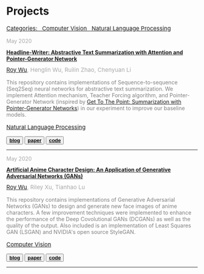 # Projects


<link rel="stylesheet" href="/projects.css">

<!-- {{< image width=100% src="/img/projects/headline-writer/featured-image.JPG" >}} -->

<p style="color:gray;font-size:15px;margin-bottom: 1.0em"><a href="/categories/">Categories:&nbsp;&nbsp;</a><i class="fa fa-folder-open fa-fw"></i><a href="/categories/computer-vision/">&nbsp;Computer Vision&nbsp;&nbsp;</a><i class="fa fa-folder-open fa-fw"></i><a href="/categories/natural-language-processing/">&nbsp;Natural Language Processing </a></p>

<p style="color:darkgray;font-size:14px;margin-bottom: -0.5em">May 2020</p>
<h4><a href="https://roynwu.github.io/headline-writer/" style="color: inherit;">Headline-Writer: Abstractive Text Summarization with Attention and Pointer-Generator Network</a></h4>
<p style="color:darkgray;font-size:15px;margin-top: -0.5em"><i class="fa fa-user-circle fa-fw"></i><a href="/"> Roy Wu</a>, Henglin Wu, Ruilin Zhao, Chenyuan Li</p>
<p style="color:gray;font-size:14px">This repository contains implementations of Sequence-to-sequence (Seq2Seq) neural networks for abstractive text summarization. We implement Attention mechanism, Teacher Forcing algorithm, and Pointer-Generator Network (inspired by <a href="https://arxiv.org/abs/1704.04368">Get To The Point: Summarization with Pointer-Generator Networks</a>) in our experiment to improve our baseline models.</p>
<p style="color:darkgray;font-size:15px;margin-bottom: 1.0em"><i class="fa fa-folder-open fa-fw"></i><a href="/categories/natural-language-processing/"> Natural Language Processing</a></p>
<button class="button button2"><b><a href="/headline-writer/" style="color:inherit;">blog</a></b></button> <button class="button button2"><b><a href="/headline-writer/report.pdf" style="color:inherit;" target="_blank">paper</a></b></button> <button class="button button2"><b><a href="https://github.com/roynwu/Headline-Writer" style="color:inherit;" target="_blank">code</a></b></button>

<hr>

<p style="color:darkgray;font-size:14px;margin-bottom: -0.5em">May 2020</p>
<h4><a href="/artificial-anime-character-design/" style="color: inherit;">Artificial Anime Character Design: An Application of Generative Adversarial Networks (GANs)</a></h4>
<p style="color:darkgray;font-size:15px;margin-top: -0.5em"><i class="fa fa-user-circle fa-fw"></i><a href="/"> Roy Wu</a>, Riley Xu, Tianhao Lu</p>
<p style="color:gray;font-size:14px">This repository contains implementations of Generative Adversarial Networks (GANs) to design and generate new face images of anime characters. A few improvement techniques were implemented to enhance the performance of the Deep Covolutional GANs (DCGANs) as well as the quality of the output. Also included is an implementation of Least Squares GAN (LSGAN) and NVIDIA's open source StyleGAN.</p>
<p style="color:darkgray;font-size:15px;margin-bottom: 1.0em"><i class="fa fa-folder-open fa-fw"></i><a href="/categories/computer-vision/"> Computer Vision</a></p>
<button class="button button2"><b><a href="/artificial-anime-character-design/" style="color:inherit;">blog</a></b></button> <button class="button button2"><b><a href="/artificial-anime-character-design/report.pdf" style="color:inherit;" target="_blank">paper</a></b></button> <button class="button button2"><b><a href="https://github.com/roynwu/Artificial-Anime-Character-Design" style="color:inherit;" target="_blank">code</a></b></button>

<hr>
